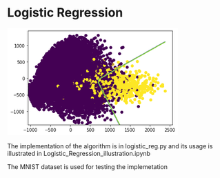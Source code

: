 # Logistic Regression

![](logistic%20regression.png)

The implementation of the algorithm is in logistic_reg.py and its usage is illustrated in Logistic_Regression_illustration.ipynb 

The MNIST dataset is used for testing the implemetation
